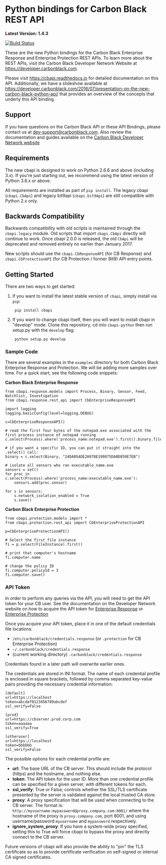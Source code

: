 # Python bindings for Carbon Black REST API

**Latest Version: 1.4.3**

[![Build Status](https://travis-ci.org/carbonblack/cbapi-python.svg?branch=master)](https://travis-ci.org/carbonblack/cbapi-python)

These are the new Python bindings for the Carbon Black Enterprise Response and Enterprise Protection REST APIs.
To learn more about the REST APIs, visit the Carbon Black Developer Network Website at https://developer.carbonblack.com.

Please visit https://cbapi.readthedocs.io for detailed documentation on this API. Additionally, we have a slideshow
available at https://developer.carbonblack.com/2016/07/presentation-on-the-new-carbon-black-python-api/ that provides
an overview of the concepts that underly this API binding.

## Support

If you have questions on the Carbon Black API or these API Bindings, please contact us at dev-support@carbonblack.com.
Also review the documentation and guides available on the 
[Carbon Black Developer Network website](https://developer.carbonblack.com)

## Requirements

The new cbapi is designed to work on Python 2.6.6 and above (including 3.x). If you're just starting out,
we recommend using the latest version of Python 3.6.x or above.

All requirements are installed as part of `pip install`. 
The legacy cbapi (`cbapi.CbApi`) and legacy bit9api (`cbapi.bit9Api`) are still compatible with Python 2.x only.

## Backwards Compatibility

Backwards compatibility with old scripts is maintained through the `cbapi.legacy` module. Old scripts that import
`cbapi.CbApi` directly will continue to work. Once cbapi 2.0.0 is released, the old `CbApi` will be deprecated and
removed entirely no earlier than January 2017.

New scripts should use the `cbapi.CbResponseAPI` (for CB Response) and 
`cbapi.CbProtectionAPI` (for CB Protection / former Bit9) API entry points.

## Getting Started

There are two ways to get started:

1. If you want to install the latest stable version of `cbapi`, simply install via `pip`:

        pip install cbapi

2. If you want to change cbapi itself, then you will want to install cbapi in "develop" mode.
Clone this repository, cd into `cbapi-python` then run setup.py with the `develop` flag:

        python setup.py develop
    
### Sample Code

There are several examples in the `examples` directory for both Carbon Black Enterprise Response and Protection. We
will be adding more samples over time. For a quick start, see the following code snippets:

**Carbon Black Enterprise Response**
    
    from cbapi.response.models import Process, Binary, Sensor, Feed, Watchlist, Investigation
    from cbapi.response.rest_api import CbEnterpriseResponseAPI
    
    import logging
    logging.basicConfig(level=logging.DEBUG)
    
    c=CbEnterpriseResponseAPI()
    
    # read the first four bytes of the notepad.exe associated with the first process instance of notepad running
    c.select(Process).where('process_name:notepad.exe').first().binary.file.read(4)

    # if you want a specific ID, you can put it straight into the .select() call:
    binary = c.select(Binary, "24DA05ADE2A978E199875DA0D859E7EB")
    
    # isolate all sensors who ran executable_name.exe
    sensors = set()
    for proc in c.select(Process).where('process_name:executable_name.exe'):
        sensors.add(proc.sensor)
    
    for s in sensors:
        s.network_isolation_enabled = True
        s.save()
    
    
**Carbon Black Enterprise Protection**
    
    from cbapi.protection.models import *
    from cbapi.protection.rest_api import CbEnterpriseProtectionAPI
    
    p=CbEnterpriseProtectionAPI()
    
    # Select the first file instance
    fi = p.select(FileInstance).first()
    
    # print that computer's hostname
    fi.computer.name
    
    # change the policy ID
    fi.computer.policyId = 3
    fi.computer.save()
    
    
### API Token

In order to perform any queries via the API, you will need to get the API token for your CB user. See the documentation
on the Developer Network website on how to acquire the API token for 
[Enterprise Response](http://developer.carbonblack.com/reference/enterprise-response/authentication/) or
[Enterprise Protection](http://developer.carbonblack.com/reference/enterprise-protection/authentication/)

Once you acquire your API token, place it in one of the default credentials file locations:

* ``/etc/carbonblack/credentials.response`` (or ``.protection`` for CB Enterprise Protection)
* ``~/.carbonblack/credentials.response``
* (current working directory) ``.carbonblack/credentials.response``

Credentials found in a later path will overwrite earlier ones.

The credentials are stored in INI format. The name of each credential profile is enclosed in square brackets, followed
by comma separated key-value pairs providing the necessary credential information:

    [default]
    url=https://localhost
    token=abcdef0123456789abcdef
    ssl_verify=False

    [prod]
    url=https://cbserver.prod.corp.com
    token=aaaaaa
    ssl_verify=True

    [otheruser]
    url=https://localhost
    token=bbbbbb
    ssl_verify=False

The possible options for each credential profile are:

* **url**: The base URL of the CB server. This should include the protocol (https) and the hostname, and nothing else.
* **token**: The API token for the user ID. More than one credential profile can be specified for a given server, with
  different tokens for each.
* **ssl_verify**: True or False; controls whether the SSL/TLS certificate presented by the server is validated against
  the local trusted CA store.
* **proxy**: A proxy specification that will be used when connecting to the CB server. The format is:
  ``http://myusername:mypassword@proxy.company.com:8001/`` where the hostname of the proxy is ``proxy.company.com``, port
  8001, and using username/password ``myusername`` and ``mypassword`` respectively.
* **ignore_system_proxy**: If you have a system-wide proxy specified, setting this to True will force cbapi to bypass
  the proxy and directly connect to the CB server.

Future versions of cbapi will also provide the ability to "pin" the TLS certificate so as to provide certificate
verification on self-signed or internal CA signed certificates.
